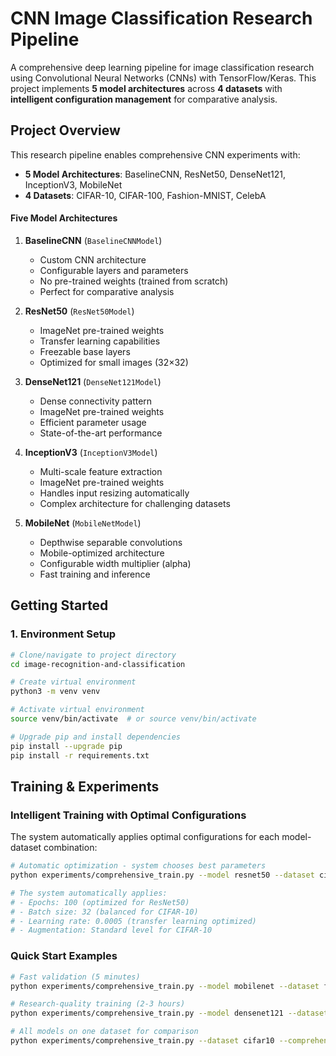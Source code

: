 # CNN Image Classification Research Pipeline

A comprehensive deep learning pipeline for image classification research using Convolutional Neural Networks (CNNs) with TensorFlow/Keras. This project implements **5 model architectures** across **4 datasets** with **intelligent configuration management** for comparative analysis.

## Project Overview

This research pipeline enables comprehensive CNN experiments with:
- **5 Model Architectures**: BaselineCNN, ResNet50, DenseNet121, InceptionV3, MobileNet
- **4 Datasets**: CIFAR-10, CIFAR-100, Fashion-MNIST, CelebA

#### **Five Model Architectures**

1. **BaselineCNN** (`BaselineCNNModel`)
   - Custom CNN architecture
   - Configurable layers and parameters
   - No pre-trained weights (trained from scratch)
   - Perfect for comparative analysis

2. **ResNet50** (`ResNet50Model`)
   - ImageNet pre-trained weights
   - Transfer learning capabilities
   - Freezable base layers
   - Optimized for small images (32×32)

3. **DenseNet121** (`DenseNet121Model`)
   - Dense connectivity pattern
   - ImageNet pre-trained weights
   - Efficient parameter usage
   - State-of-the-art performance

4. **InceptionV3** (`InceptionV3Model`)
   - Multi-scale feature extraction
   - ImageNet pre-trained weights
   - Handles input resizing automatically
   - Complex architecture for challenging datasets

5. **MobileNet** (`MobileNetModel`)
   - Depthwise separable convolutions
   - Mobile-optimized architecture
   - Configurable width multiplier (alpha)
   - Fast training and inference


## Getting Started

### **1. Environment Setup**
```bash
# Clone/navigate to project directory
cd image-recognition-and-classification

# Create virtual environment
python3 -m venv venv

# Activate virtual environment
source venv/bin/activate  # or source venv/bin/activate

# Upgrade pip and install dependencies
pip install --upgrade pip
pip install -r requirements.txt
```



## Training & Experiments

### **Intelligent Training with Optimal Configurations**

The system automatically applies optimal configurations for each model-dataset combination:

```bash
# Automatic optimization - system chooses best parameters
python experiments/comprehensive_train.py --model resnet50 --dataset cifar10

# The system automatically applies:
# - Epochs: 100 (optimized for ResNet50)
# - Batch size: 32 (balanced for CIFAR-10)
# - Learning rate: 0.0005 (transfer learning optimized)
# - Augmentation: Standard level for CIFAR-10
```

### **Quick Start Examples**

```bash
# Fast validation (5 minutes)
python experiments/comprehensive_train.py --model mobilenet --dataset fashion_mnist --epochs 5

# Research-quality training (2-3 hours)
python experiments/comprehensive_train.py --model densenet121 --dataset cifar100 --epochs 100

# All models on one dataset for comparison
python experiments/comprehensive_train.py --dataset cifar10 --comprehensive-models
```

